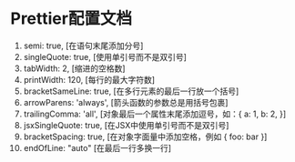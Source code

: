 # Prettier配置文档
  1. semi: true, [在语句末尾添加分号]
  2. singleQuote: true, [使用单引号而不是双引号]
  3. tabWidth: 2, [缩进的空格数]
  4. printWidth: 120, [每行的最大字符数]
  5. bracketSameLine: true, [在多行元素的最后一行放一个括号]
  6. arrowParens: 'always', [箭头函数的参数总是用括号包裹]
  7. trailingComma: 'all', [对象最后一个属性末尾添加逗号，如：{ a: 1, b: 2, }]
  8. jsxSingleQuote: true, [在JSX中使用单引号而不是双引号]
  9. bracketSpacing: true, [在对象字面量中添加空格，例如 { foo: bar }]
  10. endOfLine: "auto" [在最后一行多换一行]
